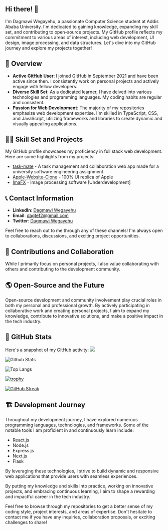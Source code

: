 ## Hi there! 👋

I'm Dagmawi Wegayehu, a passionate Computer Science student at Addis Ababa University. I'm dedicated to gaining knowledge, expanding my skill set, and contributing to open-source projects. My GitHub profile reflects my commitment to various areas of interest, including web development, UI design, image processing, and data structures. Let's dive into my GitHub journey and explore my projects together!

## 🌟 Overview

- **Active GitHub User**: I joined GitHub in September 2021 and have been active since then. I consistently work on personal projects and actively engage with fellow developers.
- **Diverse Skill Set**: As a dedicated learner, I have delved into various technologies and programming languages. My coding habits are regular and consistent.
- **Passion for Web Development**: The majority of my repositories emphasize web development expertise. I'm skilled in TypeScript, CSS, and JavaScript, utilizing frameworks and libraries to create dynamic and visually appealing applications.

## 👨‍💻 Skill Set and Projects

My GitHub profile showcases my proficiency in full stack web development. Here are some highlights from my projects:

- [task-mate](https://github.com/dagweg/task-mate) - A task management and collaboration web app made for a university software engineering assignment.
- [Apple-Website-Clone](https://github.com/dagweg/Apple-Website-Clone) - 100% UI replica of Apple
- [ImaFX](https://github.com/dagweg/ImaFX) - Image processing software [Underdevelopment]

## 📞 Contact Information

- **LinkedIn**: [Dagmawi Wegayehu](https://www.linkedin.com/in/dagmawi-wegayehu-6a2057216)
- **Email**: dagtef2@gmail.com
- **Twitter**: [Dagmawi Wegayehu](https://twitter.com/WDagmawi91788)

Feel free to reach out to me through any of these channels! I'm always open to collaborations, discussions, and exciting project opportunities.

## 🎉 Contributions and Collaboration

While I primarily focus on personal projects, I also value collaborating with others and contributing to the development community.

## 🌎 Open-Source and the Future

Open-source development and community involvement play crucial roles in both my personal and professional growth. By actively participating in collaborative work and creating personal projects, I aim to expand my knowledge, contribute to innovative solutions, and make a positive impact in the tech industry. 

## 🔎 GitHub Stats

Here's a snapshot of my GitHub activity:
![](https://komarev.com/ghpvc/?username=dagweg&abbreviated=true)

![Github Stats](https://github-readme-stats.vercel.app/api?username=dagweg)

![Top Langs](https://github-readme-stats.vercel.app/api/top-langs/?username=dagweg)

[![trophy](https://github-profile-trophy.vercel.app/?username=dagweg)](https://github.com/dagweg)

[![GitHub Streak](https://streak-stats.demolab.com/?user=dagweg)](https://git.io/streak-stats)

## 🏗️ Development Journey

Throughout my development journey, I have explored numerous programming languages, technologies, and frameworks. Some of the notable tools I am proficient in and continuously learn include:

- React.js
- Node.js
- Express.js
- Next.js
- Flask

By leveraging these technologies, I strive to build dynamic and responsive web applications that provide users with seamless experiences.

By putting my knowledge and skills into practice, working on innovative projects, and embracing continuous learning, I aim to shape a rewarding and impactful career in the tech industry.

Feel free to browse through my repositories to get a better sense of my coding style, project interests, and areas of expertise. Don't hesitate to contact me if you have any inquiries, collaboration proposals, or exciting challenges to share!
